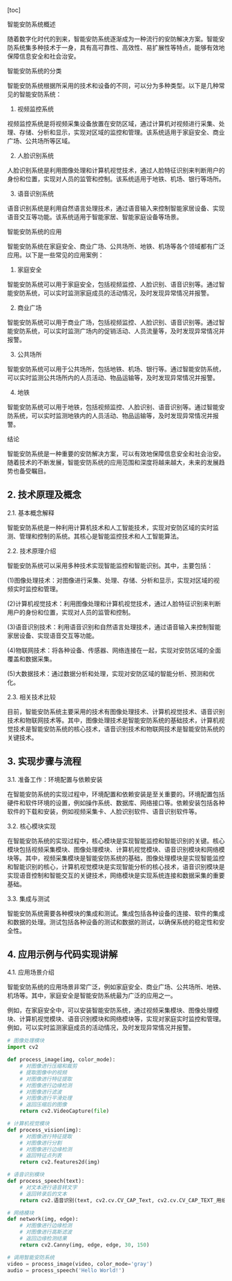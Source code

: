 
[toc]                    
                
                
智能安防系统概述

随着数字化时代的到来，智能安防系统逐渐成为一种流行的安防解决方案。智能安防系统集多种技术于一身，具有高可靠性、高效性、易扩展性等特点，能够有效地保障信息安全和社会治安。

智能安防系统的分类

智能安防系统根据所采用的技术和设备的不同，可以分为多种类型。以下是几种常见的智能安防系统：

1. 视频监控系统

视频监控系统是将视频采集设备放置在安防区域，通过计算机对视频进行采集、处理、存储、分析和显示，实现对区域的监控和管理。该系统适用于家庭安全、商业广场、公共场所等区域。

2. 人脸识别系统

人脸识别系统是利用图像处理和计算机视觉技术，通过人脸特征识别来判断用户的身份和位置，实现对人员的监管和控制。该系统适用于地铁、机场、银行等场所。

3. 语音识别系统

语音识别系统是利用自然语言处理技术，通过语音输入来控制智能家居设备、实现语音交互等功能。该系统适用于智能家居、智能家庭设备等场景。

智能安防系统的应用

智能安防系统在家庭安全、商业广场、公共场所、地铁、机场等各个领域都有广泛应用。以下是一些常见的应用案例：

1. 家庭安全

智能安防系统可以用于家庭安全，包括视频监控、人脸识别、语音识别等。通过智能安防系统，可以实时监测家庭成员的活动情况，及时发现异常情况并报警。

2. 商业广场

智能安防系统可以用于商业广场，包括视频监控、人脸识别、语音识别等。通过智能安防系统，可以实时监测广场内的促销活动、人员流量等，及时发现异常情况并报警。

3. 公共场所

智能安防系统可以用于公共场所，包括地铁、机场、银行等。通过智能安防系统，可以实时监测公共场所内的人员活动、物品运输等，及时发现异常情况并报警。

4. 地铁

智能安防系统可以用于地铁，包括视频监控、人脸识别、语音识别等。通过智能安防系统，可以实时监测地铁内的人员活动、物品运输等，及时发现异常情况并报警。

结论

智能安防系统是一种重要的安防解决方案，可以有效地保障信息安全和社会治安。随着技术的不断发展，智能安防系统的应用范围和深度将越来越大，未来的发展趋势也备受瞩目。



## 2. 技术原理及概念

2.1. 基本概念解释

智能安防系统是一种利用计算机技术和人工智能技术，实现对安防区域的实时监测、管理和控制的系统。其核心是智能监控技术和人工智能算法。

2.2. 技术原理介绍

智能安防系统可以采用多种技术实现智能监控和智能识别。其中，主要包括：

(1)图像处理技术：对图像进行采集、处理、存储、分析和显示，实现对区域的视频实时监控和管理。

(2)计算机视觉技术：利用图像处理和计算机视觉技术，通过人脸特征识别来判断用户的身份和位置，实现对人员的监管和控制。

(3)语音识别技术：利用语音识别和自然语言处理技术，通过语音输入来控制智能家居设备、实现语音交互等功能。

(4)物联网技术：将各种设备、传感器、网络连接在一起，实现对安防区域的全面覆盖和数据采集。

(5)大数据技术：通过数据分析和处理，实现对安防区域的智能分析、预测和优化。

2.3. 相关技术比较

目前，智能安防系统主要采用的技术有图像处理技术、计算机视觉技术、语音识别技术和物联网技术等。其中，图像处理技术是智能安防系统的基础技术，计算机视觉技术是智能安防系统的核心技术，语音识别技术和物联网技术是智能安防系统的关键技术。



## 3. 实现步骤与流程

3.1. 准备工作：环境配置与依赖安装

在智能安防系统的实现过程中，环境配置和依赖安装是至关重要的。环境配置包括硬件和软件环境的设置，例如操作系统、数据库、网络接口等。依赖安装包括各种软件的下载和安装，例如视频采集卡、人脸识别软件、语音识别软件等。

3.2. 核心模块实现

在智能安防系统的实现过程中，核心模块是实现智能监控和智能识别的关键。核心模块包括视频采集模块、图像处理模块、计算机视觉模块、语音识别模块和网络模块等。其中，视频采集模块是智能安防系统的基础，图像处理模块是实现智能监控和智能识别的核心，计算机视觉模块是实现智能分析的核心技术，语音识别模块是实现语音控制和智能交互的关键技术，网络模块是实现系统连接和数据采集的重要基础。

3.3. 集成与测试

智能安防系统需要各种模块的集成和测试。集成包括各种设备的连接、软件的集成和数据的处理。测试包括各种设备的测试和数据的测试，以确保系统的稳定性和安全性。



## 4. 应用示例与代码实现讲解

4.1. 应用场景介绍

智能安防系统的应用场景非常广泛，例如家庭安全、商业广场、公共场所、地铁、机场等。其中，家庭安全是智能安防系统最为广泛的应用之一。

例如，在家庭安全中，可以安装智能安防系统，通过视频采集模块、图像处理模块、计算机视觉模块、语音识别模块和网络模块等，实现对家庭实时监控和管理。例如，可以实时监测家庭成员的活动情况，及时发现异常情况并报警。



```python
# 图像处理模块
import cv2

def process_image(img, color_mode):
    # 对图像进行压缩和裁剪
    # 提取图像中的视频
    # 对图像进行特征提取
    # 对图像进行边缘检测
    # 对图像进行滤波
    # 对图像进行平滑处理
    # 返回压缩后的图像
    return cv2.VideoCapture(file)

# 计算机视觉模块
def process_vision(img):
    # 对图像进行特征提取
    # 对图像进行分割
    # 对图像进行边缘检测
    # 返回特征点列表
    return cv2.features2d(img)

# 语音识别模块
def process_speech(text):
    # 对文本进行语音转文字
    # 返回转录后的文本
    return cv2.语音识别(text, cv2.cv.CV_CAP_Text, cv2.cv.CV_CAP_TEXT_用纸， cv2.cv.CV_CAP_TEXT_用纸， cv2.cv.CV_CAP_Text_用纸)

# 网络模块
def network(img, edge):
    # 对图像进行边缘检测
    # 对图像进行高斯滤波
    # 返回边缘检测结果
    return cv2.Canny(img, edge, edge, 30, 150)

# 调用智能安防系统
video = process_image(video, color_mode='gray')
audio = process_speech('Hello World!')
```



```

